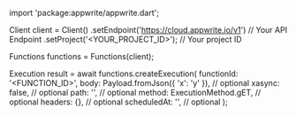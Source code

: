 import 'package:appwrite/appwrite.dart';

Client client = Client()
    .setEndpoint('https://cloud.appwrite.io/v1') // Your API Endpoint
    .setProject('<YOUR_PROJECT_ID>'); // Your project ID

Functions functions = Functions(client);

Execution result = await functions.createExecution(
    functionId: '<FUNCTION_ID>',
    body: Payload.fromJson({ 'x': 'y' }), // optional
    xasync: false, // optional
    path: '<PATH>', // optional
    method: ExecutionMethod.gET, // optional
    headers: {}, // optional
    scheduledAt: '', // optional
);
